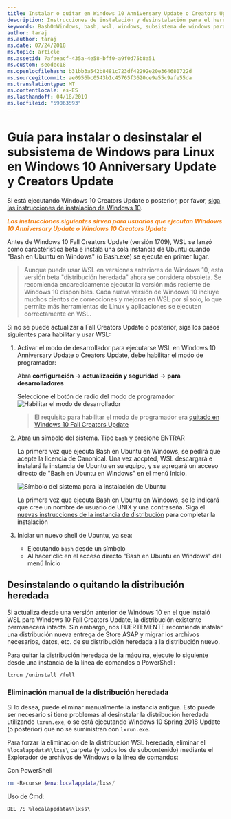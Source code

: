 ```yaml
---
title: Instalar o quitar en Windows 10 Anniversary Update o Creators Update
description: Instrucciones de instalación y desinstalación para el heredado, la distribución beta en Windows 10 Anniversary Update o Creators Update
keywords: BashOnWindows, bash, wsl, windows, subsistema de windows para linux, windowssubsystem, ubuntu, debian, suse, windows 10, heredado, beta, instalar, quitar, desinstalar, desinstalar, eliminación, en desuso
author: taraj
ms.author: taraj
ms.date: 07/24/2018
ms.topic: article
ms.assetid: 7afaeacf-435a-4e58-bff0-a9f0d75b8a51
ms.custom: seodec18
ms.openlocfilehash: b31bb3a542b8481c723df42292e20e364680722d
ms.sourcegitcommit: ae0956bc0543b1c45765f3620ce9a55c9afe55da
ms.translationtype: MT
ms.contentlocale: es-ES
ms.lasthandoff: 04/18/2019
ms.locfileid: "59063593"
---
```

# <a name="guide-to-install-or-uninstall-windows-subsystem-for-linux-on-windows-10-anniversary-update-and-creators-update"></a>Guía para instalar o desinstalar el subsistema de Windows para Linux en Windows 10 Anniversary Update y Creators Update 

Si está ejecutando Windows 10 Creators Update o posterior, por favor, [siga las instrucciones de instalación de Windows 10](install-win10.md).

<strong><em><span style="color: #f28014">Las instrucciones siguientes sirven para usuarios que ejecutan Windows 10 Anniversary Update o Windows 10 Creators Update</span></em></strong>

Antes de Windows 10 Fall Creators Update (versión 1709), WSL se lanzó como característica beta e instala una sola instancia de Ubuntu cuando "Bash en Ubuntu en Windows" (o Bash.exe) se ejecuta en primer lugar.

> Aunque puede usar WSL en versiones anteriores de Windows 10, esta versión beta "distribución heredada" ahora se considera obsoleta. Se recomienda encarecidamente ejecutar la versión más reciente de Windows 10 disponibles. Cada nueva versión de Windows 10 incluye muchos cientos de correcciones y mejoras en WSL por sí solo, lo que permite más herramientas de Linux y aplicaciones se ejecuten correctamente en WSL.

Si no se puede actualizar a Fall Creators Update o posterior, siga los pasos siguientes para habilitar y usar WSL:

1. Activar el modo de desarrollador para ejecutarse WSL en Windows 10 Anniversary Update o Creators Update, debe habilitar el modo de programador:

    Abra **configuración** -> **actualización y seguridad** -> **para desarrolladores**

    Seleccione el botón de radio del modo de programador  
    ![Habilitar el modo de desarrollador](media/updateAndSecurity.png)

    > El requisito para habilitar el modo de programador era [quitado en Windows 10 Fall Creators Update](https://blogs.msdn.microsoft.com/commandline/2017/06/08/developer-mode-no-longer-required-for-windows-subsystem-for-linux/)

1. Abra un símbolo del sistema.  Tipo `bash` y presione ENTRAR

    La primera vez que ejecuta Bash en Ubuntu en Windows, se pedirá que acepte la licencia de Canonical. Una vez accpted, WSL descargará e instalará la instancia de Ubuntu en su equipo, y se agregará un acceso directo de "Bash en Ubuntu en Windows" en el menú Inicio.

    ![Símbolo del sistema para la instalación de Ubuntu](media/bashShellInstall.png)

    La primera vez que ejecuta Bash en Ubuntu en Windows, se le indicará que cree un nombre de usuario de UNIX y una contraseña. Siga el [nuevas instrucciones de la instancia de distribución](initialize-distro.md) para completar la instalación

1. Iniciar un nuevo shell de Ubuntu, ya sea:
    * Ejecutando `bash` desde un símbolo
    * Al hacer clic en el acceso directo "Bash en Ubuntu en Windows" del menú Inicio

    
## <a name="uninstallingremoving-the-legacy-distro"></a>Desinstalando o quitando la distribución heredada
Si actualiza desde una versión anterior de Windows 10 en el que instaló WSL para Windows 10 Fall Creators Update, la distribución existente permanecerá intacta. Sin embargo, nos FUERTEMENTE recomienda instalar una distribución nueva entrega de Store ASAP y migrar los archivos necesarios, datos, etc. de su distribución heredada a la distribución nuevo.

Para quitar la distribución heredada de la máquina, ejecute lo siguiente desde una instancia de la línea de comandos o PowerShell:

```console
lxrun /uninstall /full
```

### <a name="manually-deleting-the-legacy-distro"></a>Eliminación manual de la distribución heredada
Si lo desea, puede eliminar manualmente la instancia antigua. Esto puede ser necesario si tiene problemas al desinstalar la distribución heredada utilizando `lxrun.exe`, o se está ejecutando Windows 10 Spring 2018 Update (o posterior) que no se suministran con `lxrun.exe`.

Para forzar la eliminación de la distribución WSL heredada, eliminar el `%localappdata%\lxss\` carpeta (y todos los de subcontenido) mediante el Explorador de archivos de Windows o la línea de comandos:

Con PowerShell
```powershell
rm -Recurse $env:localappdata/lxss/
```

Uso de Cmd:
```console
DEL /S %localappdata%\lxss\
```
